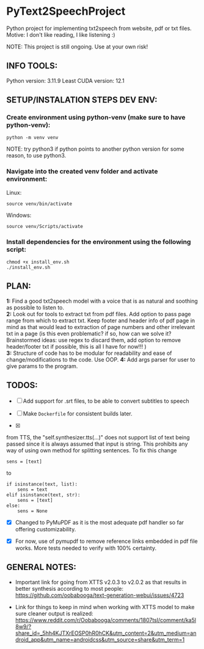 # PyText2SpeechProject
Python project for implementing txt2speech from website, pdf or txt files. Motive: I don't like reading, I like listening :)

NOTE: This project is still ongoing. Use at your own risk!

## INFO TOOLS:  

Python version: 3.11.9
Least CUDA version: 12.1   

## SETUP/INSTALATION STEPS DEV ENV:    

### Create environment using python-venv (make sure to have python-venv):
```
python -m venv venv
```

NOTE: try python3 if python points to another python version for some reason, to use python3.

### Navigate into the created venv folder and activate environment:
Linux:  
```
source venv/bin/activate
```

Windows:
```
source venv/Scripts/activate
```

### Install dependencies for the environment using the following script:
```
chmod +x install_env.sh
./install_env.sh
```

## PLAN:  
**1:** Find a good txt2speech model with a voice that is as natural and soothing as possible to listen to.  
**2:** Look out for tools to extract txt from pdf files. Add option to pass page range from which to extract txt. Keep footer and header info of pdf page in mind as that would lead to extraction of page numbers and other irrelevant txt in a page (is this even problematic? if so, how can we solve it? Brainstormed ideas: use regex to discard them, add option to remove header/footer txt if possible, this is all I have for now!!! )  
**3:** Structure of code has to be modular for readability and ease of change/modifications to the code. Use OOP. 
**4:** Add args parser for user to give params to the program.

## TODOS:  

- [ ] Add support for .srt files, to be able to convert subtitles to speech 

- [ ] Make `Dockerfile` for consistent builds later. 
 
- [x]  
from TTS, the "self.synthesizer.tts(...)" does not support list of text being passed since it is always assumed that input is string. This prohibits any way of using
own method for splitting sentences. To fix this change 
```
sens = [text]
```
to
```
if isinstance(text, list):
    sens = text
elif isinstance(text, str):
    sens = [text]
else: 
    sens = None
```

- [x] Changed to PyMuPDF as it is the most adequate pdf handler so far offering customizability.

- [x] For now, use of pymupdf to remove reference links embedded in pdf file works. More tests needed to verify with 100% certainty.

## GENERAL NOTES:

- Important link for going from XTTS v2.0.3 to v2.0.2 as that results in better synthesis according to most people: https://github.com/oobabooga/text-generation-webui/issues/4723

- Link for things to keep in mind when working with XTTS model to make sure cleaner output is realized: https://www.reddit.com/r/Oobabooga/comments/1807tsl/comment/ka5l8w9/?share_id=_5hh4KJTXrEOSP0hR0hCK&utm_content=2&utm_medium=android_app&utm_name=androidcss&utm_source=share&utm_term=1